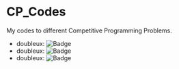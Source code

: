 # CP_Codes
My codes to different Competitive Programming Problems.

* doubleux: ![Badge](https://cp-logo.vercel.app/codeforces/doubleux)
* doubleux: ![Badge](https://cp-logo.vercel.app/codechef/doubleux)
* doubleux: ![Badge](https://cp-logo.vercel.app/atcoder/doubleux)
